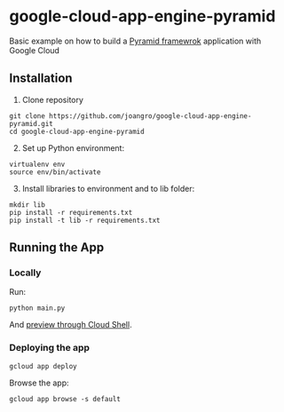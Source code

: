 # google-cloud-app-engine-pyramid

Basic example on how to build a [Pyramid framewrok](https://docs.pylonsproject.org/projects/pyramid/en/latest/) application with Google Cloud 

## Installation

1. Clone repository 
```
git clone https://github.com/joangro/google-cloud-app-engine-pyramid.git
cd google-cloud-app-engine-pyramid
```

2. Set up Python environment:
```
virtualenv env
source env/bin/activate
```

3. Install libraries to environment and to lib folder:
```
mkdir lib
pip install -r requirements.txt
pip install -t lib -r requirements.txt
```

## Running the App

### Locally

Run:
```
python main.py
```

And [preview through Cloud Shell](https://cloud.google.com/shell/docs/features#web_preview).


### Deploying the app

```
gcloud app deploy
```

Browse the app:
```
gcloud app browse -s default
```

